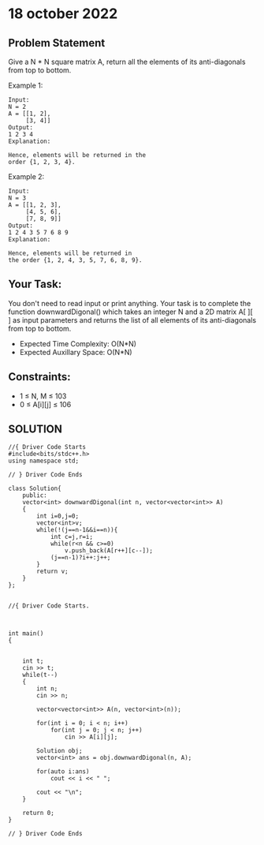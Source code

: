 # 18 october 2022

## Problem Statement
Give a N * N square matrix A, return all the elements of its anti-diagonals from top to bottom.

Example 1:
```
Input: 
N = 2
A = [[1, 2],
     [3, 4]]
Output:
1 2 3 4
Explanation: 

Hence, elements will be returned in the 
order {1, 2, 3, 4}.
```

Example 2:
```
Input: 
N = 3 
A = [[1, 2, 3],
     [4, 5, 6],
     [7, 8, 9]]
Output: 
1 2 4 3 5 7 6 8 9
Explanation: 

Hence, elements will be returned in 
the order {1, 2, 4, 3, 5, 7, 6, 8, 9}.
```

## Your Task:
You don't need to read input or print anything. Your task is to complete the function downwardDigonal() which takes an integer N and a 2D matrix A[ ][ ] as input parameters and returns the list of all elements of its anti-diagonals from top to bottom.

- Expected Time Complexity: O(N*N)
- Expected Auxillary Space: O(N*N)

## Constraints:
- 1 ≤ N, M ≤ 103
- 0 ≤ A[i][j] ≤ 106

## SOLUTION
```
//{ Driver Code Starts
#include<bits/stdc++.h>
using namespace std;

// } Driver Code Ends

class Solution{
	public:
	vector<int> downwardDigonal(int n, vector<vector<int>> A)
	{
		int i=0,j=0;
		vector<int>v;
		while(!(j==n-1&&i==n)){
		    int c=j,r=i;
		    while(r<n && c>=0)
		        v.push_back(A[r++][c--]);
		    (j==n-1)?i++:j++;
		}
		return v;
	}
};


//{ Driver Code Starts.



int main()
{

    
    int t;
    cin >> t;
    while(t--) 
    {
        int n;
        cin >> n;

        vector<vector<int>> A(n, vector<int>(n));

        for(int i = 0; i < n; i++)
        	for(int j = 0; j < n; j++)
        		cin >> A[i][j];

        Solution obj;
        vector<int> ans = obj.downwardDigonal(n, A);

        for(auto i:ans)
        	cout << i << " ";

	    cout << "\n";
    }

    return 0;
}

// } Driver Code Ends
  ```
